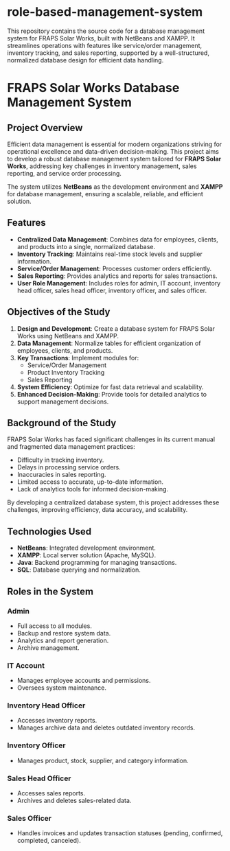 # role-based-management-system
This repository contains the source code for a database management system for FRAPS Solar Works, built with NetBeans and XAMPP. It streamlines operations with features like service/order management, inventory tracking, and sales reporting, supported by a well-structured, normalized database design for efficient data handling.


# FRAPS Solar Works Database Management System

## Project Overview
Efficient data management is essential for modern organizations striving for operational excellence and data-driven decision-making. This project aims to develop a robust database management system tailored for **FRAPS Solar Works**, addressing key challenges in inventory management, sales reporting, and service order processing. 

The system utilizes **NetBeans** as the development environment and **XAMPP** for database management, ensuring a scalable, reliable, and efficient solution.

## Features
- **Centralized Data Management**: Combines data for employees, clients, and products into a single, normalized database.
- **Inventory Tracking**: Maintains real-time stock levels and supplier information.
- **Service/Order Management**: Processes customer orders efficiently.
- **Sales Reporting**: Provides analytics and reports for sales transactions.
- **User Role Management**: Includes roles for admin, IT account, inventory head officer, sales head officer, inventory officer, and sales officer.

## Objectives of the Study
1. **Design and Development**: Create a database system for FRAPS Solar Works using NetBeans and XAMPP.
2. **Data Management**: Normalize tables for efficient organization of employees, clients, and products.
3. **Key Transactions**: Implement modules for:
   - Service/Order Management
   - Product Inventory Tracking
   - Sales Reporting
4. **System Efficiency**: Optimize for fast data retrieval and scalability.
5. **Enhanced Decision-Making**: Provide tools for detailed analytics to support management decisions.

## Background of the Study
FRAPS Solar Works has faced significant challenges in its current manual and fragmented data management practices:
- Difficulty in tracking inventory.
- Delays in processing service orders.
- Inaccuracies in sales reporting.
- Limited access to accurate, up-to-date information.
- Lack of analytics tools for informed decision-making.

By developing a centralized database system, this project addresses these challenges, improving efficiency, data accuracy, and scalability.

## Technologies Used
- **NetBeans**: Integrated development environment.
- **XAMPP**: Local server solution (Apache, MySQL).
- **Java**: Backend programming for managing transactions.
- **SQL**: Database querying and normalization.

## Roles in the System
### Admin
- Full access to all modules.
- Backup and restore system data.
- Analytics and report generation.
- Archive management.

### IT Account
- Manages employee accounts and permissions.
- Oversees system maintenance.

### Inventory Head Officer
- Accesses inventory reports.
- Manages archive data and deletes outdated inventory records.

### Inventory Officer
- Manages product, stock, supplier, and category information.

### Sales Head Officer
- Accesses sales reports.
- Archives and deletes sales-related data.

### Sales Officer
- Handles invoices and updates transaction statuses (pending, confirmed, completed, canceled).


